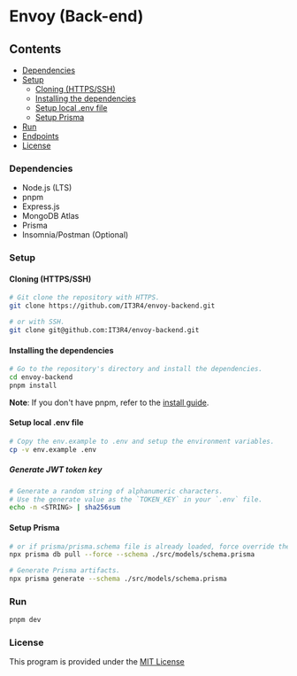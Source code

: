 # Envoy (Back-end)


## Contents
* [Dependencies](#dependencies)
* [Setup](#setup)
	* [Cloning (HTTPS/SSH)](#cloning-httpsssh)
	* [Installing the dependencies](#installing-the-dependencies)
	* [Setup local .env file](#setup-local-env-file)
	* [Setup Prisma](#setup-prisma)
* [Run](#run)
* [Endpoints](#endpoints)
* [License](#license)


### Dependencies
 * Node.js (LTS)
 * pnpm
 * Express.js
 * MongoDB Atlas
 * Prisma
 * Insomnia/Postman (Optional)


### Setup
#### Cloning (HTTPS/SSH)
```bash
# Git clone the repository with HTTPS.
git clone https://github.com/IT3R4/envoy-backend.git

# or with SSH.
git clone git@github.com:IT3R4/envoy-backend.git
```

#### Installing the dependencies
```bash
# Go to the repository's directory and install the dependencies.
cd envoy-backend
pnpm install
```

**Note**: If you don't have pnpm, refer to the [install guide](https://pnpm.io/installation).



#### Setup local .env file
```bash
# Copy the env.example to .env and setup the environment variables.
cp -v env.example .env
```


##### Generate JWT token key
```bash
# Generate a random string of alphanumeric characters.
# Use the generate value as the `TOKEN_KEY` in your `.env` file.
echo -n <STRING> | sha256sum
```


#### Setup Prisma
```bash
# or if prisma/prisma.schema file is already loaded, force override the file.
npx prisma db pull --force --schema ./src/models/schema.prisma

# Generate Prisma artifacts.
npx prisma generate --schema ./src/models/schema.prisma
```


### Run
```bash
pnpm dev
```


### License
This program is provided under the [MIT License](./LICENSE)
